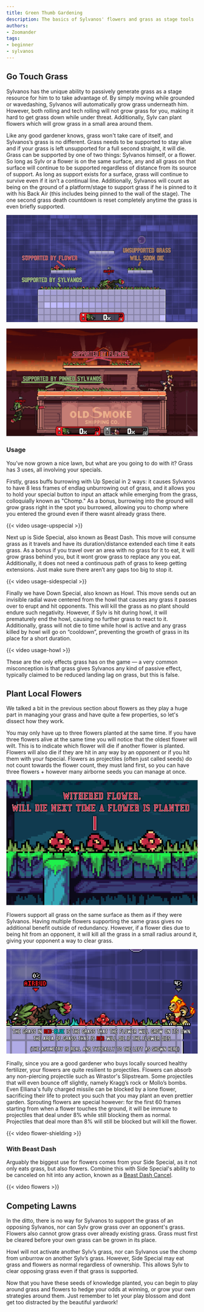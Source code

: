 ```yaml
---
title: Green Thumb Gardening
description: The basics of Sylvanos' flowers and grass as stage tools
authors:
- Zoomander
tags:
- beginner
- sylvanos
---
```


## Go Touch Grass

Sylvanos has the unique ability to passively generate grass as a stage resource for him to to take advantage of. By simply moving while grounded or wavedashing, Sylvanos will automatically grow grass underneath him. However, both rolling and tech rolling will not grow grass for you, making it hard to get grass down while under threat. Additionally, Sylv can plant flowers which will grow grass in a small area around them.

Like any good gardener knows, grass won't take care of itself, and Sylvanos’s grass is no different. Grass needs to be supported to stay alive and if your grass is left unsupported for a full second straight, it will die. Grass can be supported by one of two things: Sylvanos himself, or a flower. So long as Sylv or a flower is on the same surface, any and all grass on that surface will continue to be supported regardless of distance from its source of support. As long as support exists for a surface, grass will continue to survive even if it isn’t a continual line. Additionally, Sylvanos will count as being on the ground of a platform/stage to support grass if he is pinned to it with his Back Air (this includes being pinned to the wall of the stage). The one second grass death countdown is reset completely anytime the grass is even briefly supported.

![Graphic showing various supported and unsupported grass](img/grass1.png)

![Graphic showing off that distance is not a factor in grass being supported, and Sylv can pin the wall to support the stage](img/grass2.png)

### Usage

You’ve now grown a nice lawn, but what are you going to do with it? Grass has 3 uses, all involving your specials.

Firstly, grass buffs burrowing with Up Special in 2 ways: it causes Sylvanos to have 8  less frames of endlag unburrowing out of grass, and it allows you to hold your special button to input an attack while emerging from the grass, colloquially known as "Chomp." As a bonus, burrowing into the ground will grow grass right in the spot you burrowed, allowing you to chomp where you entered the ground even if there wasnt already grass there.

{{< video usage-upspecial >}}

Next up is Side Special, also known as Beast Dash. This move will consume grass as it travels and have its duration/distance extended each time it eats grass. As a bonus if you travel over an area with no grass for it to eat, it will grow grass behind you, but it wont grow grass to replace any you eat. Additionally, it does not need a continuous path of grass to keep getting extensions. Just make sure there aren’t any gaps too big to stop it.

{{< video usage-sidespecial >}}

Finally we have Down Special, also known as Howl. This move sends out an invisible radial wave centered from the howl that causes any grass it passes over to erupt and hit opponents. This will kill the grass as no plant should endure such negativity. However, if Sylv is hit during howl, it will prematurely end the howl, causing no further grass to react to it. Additionally, grass will not die to time while howl is active and any grass killed by howl will go on “cooldown”, preventing the growth of grass in its place for a short duration.

{{< video usage-howl >}}

These are the only effects grass has on the game — a very common misconception is that grass gives Sylvanos any kind of passive effect, typically claimed to be reduced landing lag on grass, but this is false.

## Plant Local Flowers

We talked a bit in the previous section about flowers as they play a huge part in managing your grass and have quite a few properties, so let's dissect how they work. 

You may only have up to three flowers planted at the same time. If you have three flowers alive at the same time you will notice that the oldest flower will wilt. This is to indicate which flower will die if another flower is planted. Flowers will also die if they are hit in any way by an opponent or if you hit them with your fspecial. Flowers as projectiles (often just called seeds) do not count towards the flower count, they must land first, so you can have three flowers + however many airborne seeds you can manage at once.

![Three flowers, with the one in the center wilted as it was the first planted](img/3flowers.png)

Flowers support all grass on the same surface as them as if they were Sylvanos. Having multiple flowers supporting the same grass gives no additional benefit outside of redundancy. However, if a flower dies due to being hit from an opponent, it will kill all the grass in a small radius around it, giving your opponent a way to clear grass.

![Graphic showing a slight asymmetry in the stated mechanic](img/asymmetry.png)

Finally, since you are a good gardener who buys locally sourced healthy fertilizer, your flowers are quite resilient to projectiles. Flowers can absorb any non-piercing projectile such as Wrastor's Slipstream. Some projectiles that will even bounce off slightly, namely Kragg’s rock or Mollo’s bombs. Even Elliana's fully charged missile can be blocked by a lone flower, sacrificing their life to protect you such that you may plant an even prettier garden. Sprouting flowers are special however: for the first 60 frames starting from when a flower touches the ground, it will be immune to projectiles that deal under 8% while still blocking them as normal. Projectiles that deal more than 8% will still be blocked but will kill the flower.

{{< video flower-shielding >}}

### With Beast Dash

Arguably the biggest use for flowers comes from your Side Special, as it not only eats grass, but also flowers. Combine this with Side Special's ability to be canceled on hit into any action, known as a [Beast Dash Cancel](/lectures/beast-dash-cancelling-and-boosting).

{{< video flowers >}}

## Competing Lawns

In the ditto,  there is no way for Sylvanos to support the grass of an opposing Sylvanos, nor can Sylv grow grass over an opponent's grass. Flowers also cannot grow grass over already existing grass. Grass must first be cleared before your own grass can be grown in its place.

Howl will not activate another Sylv’s grass, nor can Sylvanos use the chomp from unburrow on another Sylv’s grass. However, Side Special may eat grass and flowers as normal regardless of ownership. This allows Sylv to clear opposing grass even if that grass is supported.

Now that you have these seeds of knowledge planted, you can begin to play around grass and flowers to hedge your odds at winning, or grow your own strategies around them. Just remember to let your play blossom and dont get too distracted by the beautiful yardwork!
